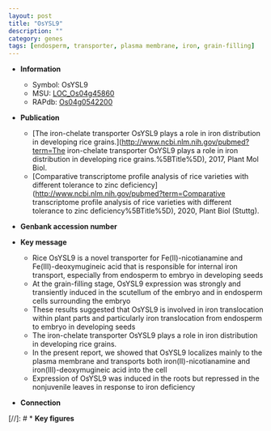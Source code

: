 ```yaml
---
layout: post
title: "OsYSL9"
description: ""
category: genes
tags: [endosperm, transporter, plasma membrane, iron, grain-filling]
---
```


* **Information**  
    + Symbol: OsYSL9  
    + MSU: [LOC_Os04g45860](http://rice.plantbiology.msu.edu/cgi-bin/ORF_infopage.cgi?orf=LOC_Os04g45860)  
    + RAPdb: [Os04g0542200](http://rapdb.dna.affrc.go.jp/viewer/gbrowse_details/irgsp1?name=Os04g0542200)  

* **Publication**  
    + [The iron-chelate transporter OsYSL9 plays a role in iron distribution in developing rice grains.](http://www.ncbi.nlm.nih.gov/pubmed?term=The iron-chelate transporter OsYSL9 plays a role in iron distribution in developing rice grains.%5BTitle%5D), 2017, Plant Mol Biol.
    + [Comparative transcriptome profile analysis of rice varieties with different tolerance to zinc deficiency](http://www.ncbi.nlm.nih.gov/pubmed?term=Comparative transcriptome profile analysis of rice varieties with different tolerance to zinc deficiency%5BTitle%5D), 2020, Plant Biol (Stuttg).

* **Genbank accession number**  

* **Key message**  
    + Rice OsYSL9 is a novel transporter for Fe(II)-nicotianamine and Fe(III)-deoxymugineic acid that is responsible for internal iron transport, especially from endosperm to embryo in developing seeds
    + At the grain-filling stage, OsYSL9 expression was strongly and transiently induced in the scutellum of the embryo and in endosperm cells surrounding the embryo
    + These results suggested that OsYSL9 is involved in iron translocation within plant parts and particularly iron translocation from endosperm to embryo in developing seeds
    + The iron-chelate transporter OsYSL9 plays a role in iron distribution in developing rice grains.
    + In the present report, we showed that OsYSL9 localizes mainly to the plasma membrane and transports both iron(II)-nicotianamine and iron(III)-deoxymugineic acid into the cell
    + Expression of OsYSL9 was induced in the roots but repressed in the nonjuvenile leaves in response to iron deficiency

* **Connection**  

[//]: # * **Key figures**  


